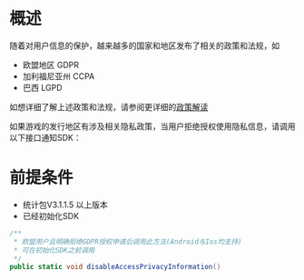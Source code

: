 # 概述

随着对用户信息的保护，越来越多的国家和地区发布了相关的政策和法规，如

- 欧盟地区 GDPR
- 加利福尼亚州 CCPA
- 巴西 LGPD

如想详细了解上述政策和法规，请参阅更详细的[政策解读](/pssdk/other/policy.md)

如果游戏的发行地区有涉及相关隐私政策，当用户拒绝授权使用隐私信息，请调用以下接口通知SDK：

# 前提条件 
- 统计包V3.1.1.5 以上版本
- 已经初始化SDK


```csharp
/**
 * 欧盟用户且明确拒绝GDPR授权申请后调用此方法(Android与Ios均支持)
 * 可在初始化SDK之前调用
 */
public static void disableAccessPrivacyInformation()
```


